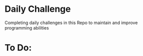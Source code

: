 # Daily Challenge

Completing daily challenges in this Repo to maintain and improve programming abilities



# To Do:

